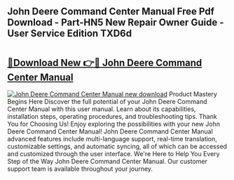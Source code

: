## John Deere Command Center Manual Free Pdf Download - Part-HN5 New Repair Owner Guide - User Service Edition TXD6d

# <h2><a href="http://bc91255.oget.top/?id=John+Deere+Command+Center+Manual">🔗Download New 👉🔴 John Deere Command Center Manual</a></h2>

[![John Deere Command Center Manual new download](https://i.imgur.com/5g1atiW.png)](http://bc91255.oget.top/?id=John+Deere+Command+Center+Manual)
Product Mastery Begins Here Discover the full potential of your John Deere Command Center Manual with this user manual. Learn about its capabilities, installation steps, operating procedures, and troubleshooting tips. Thank You for Choosing Us! Enjoy exploring the possibilities with your new John Deere Command Center Manual! John Deere Command Center Manual advanced features include multi-language support, real-time translation, customizable settings, and automatic syncing, all of which can be accessed and customized through the user interface. We're Here to Help You Every Step of the Way John Deere Command Center Manual. Our customer support team is available throughout your journey.
